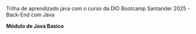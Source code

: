 Trilha de aprendizado java com o curso da DIO Bootcamp Santander 2025 - Back-End com Java

**Módulo de Java Basico**
